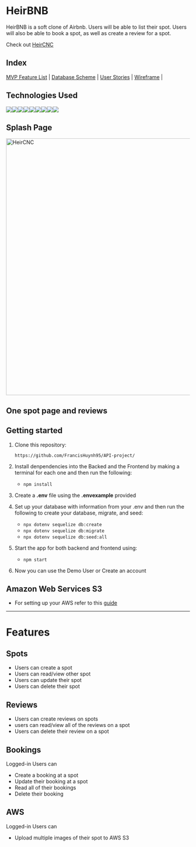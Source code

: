 # HeirBNB

      
HeirBNB is a soft clone of Airbnb. Users will be able to list their spot. Users will also be able to book a spot, as well as create a review for a spot. 

Check out [HeirCNC](https://air-bnb-nsyh.onrender.com)

## Index

[MVP Feature List](https://github.com/FrancisHuynh95/HeirCNC/wiki/Features-List) |
[Database Scheme](https://github.com/FrancisHuynh95/HeirCNC/wiki/Schema) | 
[User Stories](https://github.com/FrancisHuynh95/HeirCNC/wiki/User-Stories) |
[Wireframe](https://github.com/FrancisHuynh95/HeirCNC/files/11681821/AirBnB%2BMVP%2BWireframes.pdf)
|

## Technologies Used


<img src="https://img.shields.io/badge/JavaScript-323330?style=for-the-badge&logo=javascript&logoColor=F7DF1E" /><img src="https://img.shields.io/badge/Node.js-339933?style=for-the-badge&logo=nodedotjs&logoColor=white" /><img src="https://img.shields.io/badge/Express.js-000000?style=for-the-badge&logo=express&logoColor=white" /><img src="https://img.shields.io/badge/PostgreSQL-316192?style=for-the-badge&logo=postgresql&logoColor=white" /><img src="https://img.shields.io/badge/HTML5-E34F26?style=for-the-badge&logo=html5&logoColor=white" /><img src="https://img.shields.io/badge/CSS3-1572B6?style=for-the-badge&logo=css3&logoColor=white" /><img src="https://img.shields.io/badge/React-20232A?style=for-the-badge&logo=react&logoColor=61DAFB" /><img src="https://img.shields.io/badge/Redux-593D88?style=for-the-badge&logo=redux&logoColor=white" /><img src="https://img.shields.io/badge/GitHub-100000?style=for-the-badge&logo=github&logoColor=white" />

## Splash Page
<img width="702" alt="HeirCNC" src="https://github.com/FrancisHuynh95/HeirCNC/assets/116605438/7a6d2308-ebca-4c63-a562-5e7d63aabe49">

## One spot page and reviews


## Getting started
1. Clone this repository:

   `
   https://github.com/FrancisHuynh95/API-project/
   `
2. Install denpendencies into the Backed and the Frontend by making a terminal for each one and then run the following:

   * `npm install`

3. Create a **.env** file using the **.envexample** provided 

4. Set up your database with information from your .env and then run the following to create your database, migrate, and seed: 
 
   * `npx dotenv sequelize db:create`
   * `npx dotenv sequelize db:migrate` 
   * `npx dotenv sequelize db:seed:all`

5. Start the app for both backend and frontend using:

   * `npm start`

6. Now you can use the Demo User or Create an account

## Amazon Web Services S3
* For setting up your AWS refer to this [guide](https://github.com/jdrichardsappacad/aws-s3-pern-demo)

***

# Features 

## Spots
* Users can create a spot
* Users can read/view other spot
* Users can update their spot
* Users can delete their spot

## Reviews
* Users can create reviews on spots
* users can read/view all of the reviews on a spot
* Users can delete their review on a spot

## Bookings
Logged-in Users can
* Create a booking at a spot
* Update their booking at a spot
* Read all of their bookings
* Delete their booking

## AWS
Logged-in Users can
* Upload multiple images of their spot to AWS S3
